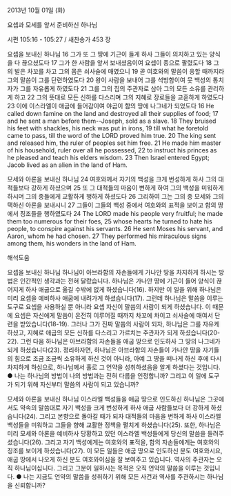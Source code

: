 2013년 10월 01일 (화)

요셉과 모세를 앞서 준비하신 하나님



시편 105:16 - 105:27 / 새찬송가 453 장


요셉을 보내신 하나님
16 그가 또 그 땅에 기근이 들게 하사 그들이 의지하고 있는 양식을 다 끊으셨도다 17 그가 한 사람을 앞서 보내셨음이여 요셉이 종으로 팔렸도다 18 그의 발은 차꼬를 차고 그의 몸은 쇠사슬에 매였으니 19 곧 여호와의 말씀이 응할 때까지라 그의 말씀이 그를 단련하였도다 20 왕이 사람을 보내어 그를 석방함이여 뭇 백성의 통치자가 그를 자유롭게 하였도다 21 그를 그의 집의 주관자로 삼아 그의 모든 소유를 관리하게 하고 22 그의 뜻대로 모든 신하를 다스리며 그의 지혜로 장로들을 교훈하게 하였도다 23 이에 이스라엘이 애굽에 들어감이여 야곱이 함의 땅에 나그네가 되었도다
16 He called down famine on the land and destroyed all their supplies of food; 17 and he  sent a man before them--Joseph, sold as a slave. 18 They bruised his feet with shackles, his neck was put in irons, 19 till what he foretold came to pass, till the word of the LORD proved him true. 20 The king sent and released him, the ruler of peoples set him free. 21 He made him master of his household, ruler over all he possessed, 22 to instruct his princes as he pleased and teach his elders wisdom. 23 Then Israel entered Egypt; Jacob lived as an alien in the land of Ham.

모세와 아론을 보내신 하나님
24 여호와께서 자기의 백성을 크게 번성하게 하사 그의 대적들보다 강하게 하셨으며 25 또 그 대적들의 마음이 변하게 하여 그의 백성을 미워하게 하시며 그의 종들에게 교활하게 행하게 하셨도다 26 그리하여 그는 그의 종 모세와 그의 택하신 아론을 보내시니 27 그들이 그들의 백성 중에서 여호와의 표적을 보이고 함의 땅에서 징조들을 행하였도다
24 The LORD made his people very fruitful; he made them too numerous for their foes, 25 whose hearts he turned to hate his people, to conspire against his servants. 26 He sent Moses his servant, and Aaron, whom he had chosen. 27 They performed his miraculous signs among them, his wonders in the land of Ham.

해석도움





요셉을 보내신 하나님 
하나님이 아브라함의 자손들에게 가나안 땅을 차지하게 하시는 방법은 인간적인 생각과는 전혀 달랐습니다. 하나님은 가나안 땅에 기근이 들어 양식이 끊어지게 하사 애굽으로 옮길 수밖에 없게 하셨습니다(16). 하지만 이 일을 위해 하나님은 미리 요셉을 예비하사 애굽에 내려가게 하셨습니다(17). 그런데 하나님은 말씀을 이루는 도구로 요셉을 사용하실 뿐 아니라 요셉 자신이 말씀의 사람이 되게 하셨습니다. 이 때문에 요셉은 자신에게 말씀이 온전히 이루어질 때까지 차꼬에 차이고 쇠사슬에 매여서 단련을 받았습니다(18-19). 그러나 그가 진짜 말씀의 사람이 되자, 하나님은 그를 자유케 하셨고, 지혜로 애굽의 모든 신하를 다스리고 가르치는 주관자가 되게 하셨습니다(20-22). 그런 다음 하나님은 아브라함의 자손들을 애굽 땅으로 인도하사 그 땅의 나그네가 되게 하셨습니다(23). 정리하자면, 하나님은 아브라함의 자손들이 가나안 땅을 자기들의 힘으로 조금 조금씩 소유하게 하신 것이 아니라, 아예 그 땅을 떠나게 하신 후에 다시 차지하게 하심으로, 하나님께서 홀로 그 언약을 성취하셨음을 알게 하셨다는 것입니다.
● 나는 하나님의 방법이 나의 방법과는 전혀 다름을 인정합니까? 그리고 이 일에 도구가 되기 위해 자신부터 말씀의 사람이 되고 있습니까?

모세와 아론을 보내신 하나님 
이스라엘 백성들을 애굽 땅으로 인도하신 하나님은 그곳에서도 약속의 말씀대로 자기 백성을 크게 번성하게 하사 애굽 사람들보다 더 강하게 하셨습니다(24). 그리고 본향으로 돌아갈 때가 되자 대적들의 마음을 변하게 하사 이스라엘 백성들을 미워하고 그들을 향해 교활한 정책을 펼치게 하셨습니다(25). 또한, 하나님은 미리 모세와 아론을 예비하사 당황하고 있던 이스라엘 백성들에게 당신의 말씀을 들려주셨습니다(26). 그리고 자기 백성에게는 여호와의 표적을, 함의 자손들에게는 여호와의 징조를 보이게 하셨습니다(27). 이 모든 일들은 애굽 땅으로 인도하신 분도 여호와시요, 애굽 땅에서 나오게 하신 분도 여호와이심을 잘 보여주고 있습니다. 역사의 주관자는 오직 하나님이십니다. 그리고 그분이 일하시는 목적은 오직 언약의 말씀을 이루는 것입니다.
● 나는 지금도 언약의 말씀을 성취하기 위해 모든 사건과 역사를 주관하시는 하나님을 신뢰합니까?